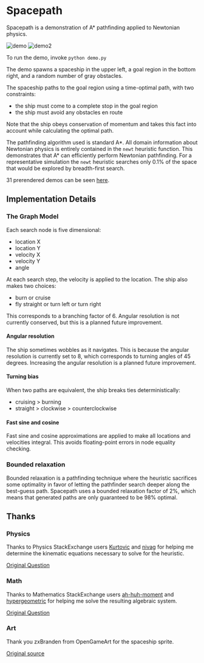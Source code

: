 # Spacepath

Spacepath is a demonstration of A\* pathfinding applied to Newtonian
physics.

![demo](https://i.imgur.com/8ClC7Tr.gif) ![demo2](https://i.imgur.com/DCVFNwP.gif)

To run the demo, invoke `python demo.py`

The demo spawns a spaceship in the upper left, a goal region in the
bottom right, and a random number of gray obstacles.

The spaceship paths to the goal region using a time-optimal path, with
two constraints:
- the ship must come to a complete stop in the goal region
- the ship must avoid any obstacles en route

Note that the ship obeys conservation of momentum and takes this fact
into account while calculating the optimal path.

The pathfinding algorithm used is standard A\*. All domain information
about Newtonian physics is entirely contained in the `newt` heuristic
function. This demonstrates that A\* can efficiently perform Newtonian
pathfinding. For a representative simulation the `newt` heuristic
searches only 0.1% of the space that would be explored by
breadth-first search.

31 prerendered demos can be seen [here](http://imgur.com/a/K8XfM).

## Implementation Details

### The Graph Model

Each search node is five dimensional:
- location X
- location Y
- velocity X
- velocity Y
- angle

At each search step, the velocity is applied to the location. The ship also makes two choices:
- burn or cruise
- fly straight or turn left or turn right

This corresponds to a branching factor of 6. Angular resolution is not
currently conserved, but this is a planned future improvement.

#### Angular resolution

The ship sometimes wobbles as it navigates. This is because the
angular resolution is currently set to 8, which corresponds to turning
angles of 45 degrees. Increasing the angular resolution is a planned
future improvement.

#### Turning bias

When two paths are equivalent, the ship breaks ties deterministically:
- cruising > burning
- straight > clockwise > counterclockwise

#### Fast sine and cosine

Fast sine and cosine approximations are applied to make all locations
and velocities integral. This avoids floating-point errors in node
equality checking.

### Bounded relaxation

Bounded relaxation is a pathfinding technique where the heuristic
sacrifices some optimality in favor of letting the pathfinder search
deeper along the best-guess path. Spacepath uses a bounded relaxation
factor of 2%, which means that generated paths are only guaranteed to
be 98% optimal.

## Thanks

### Physics

Thanks to Physics StackExchange users [Kurtovic](http://physics.stackexchange.com/users/44104/kurtovic) and [nivag](http://physics.stackexchange.com/users/44576/nivag) for helping
me determine the kinematic equations necessary to solve for the heuristic.

[Original Question](http://physics.stackexchange.com/questions/112687/how-long-does-it-take-to-optimally-change-position-and-velocity)

### Math

Thanks to Mathematics StackExchange users [ah-huh-moment](http://math.stackexchange.com/users/101504/ah-huh-moment) and
[hypergeometric](http://math.stackexchange.com/users/168053/hypergeometric) for helping me solve the resulting algebraic system.

[Original Question](http://math.stackexchange.com/questions/1021921/solve-system-of-kinematics-equation)

### Art

Thank you zxBranden from OpenGameArt for the spaceship sprite.

[Original source](http://opengameart.org/users/zxbranden)
